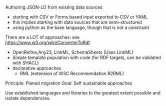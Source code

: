 Authoring JSON-LD from existing data sources

- starting with CSV or Forms based input exported to CSV or YAML
- this implies starting with data sources that are semi-structured 
- using python as the base language, though that is not a constraint

There are a LOT of approaches:  see   https://www.w3.org/wiki/ConverterToRdf

- OpenRefine,Any23, LinkML, SchemaSheets (Uses LinkML)
- Simple template population with code (for RDF targets, can be validated with SHACL)
- declarative approaches
    - RML (extension of W3C Recommendation R2RML)

Principle: Planed migration
Goal:  Self sustainable approaches

Use established languages and libraries to the greatest extent possible and 
isolate dependencies.
